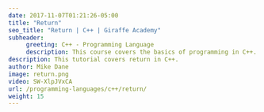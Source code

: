 ```yaml
---
date: 2017-11-07T01:21:26-05:00
title: "Return"
seo_title: "Return | C++ | Giraffe Academy"
subheader:
     greeting: C++ - Programming Language
     description: This course covers the basics of programming in C++. Work your way through the videos and we'll teach you everything you need to know to start your programming journey!
description: This tutorial covers return in C++.
author: Mike Dane
image: return.png
video: SW-XlpJVxCA
url: /programming-languages/c++/return/
weight: 15
---
```

